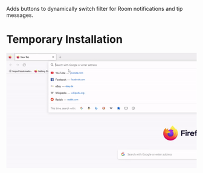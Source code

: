 Adds buttons to dynamically switch filter for Room notifications and tip messages.

# Temporary Installation
![](https://github.com/CBFilter/Chaturbate-Filter-Extension/blob/main/ezgif-4-2b9956753c.gif?raw=true)
